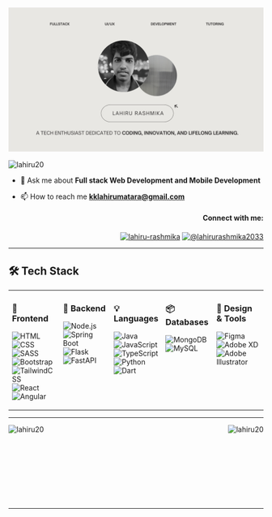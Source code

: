 <div align="center"> <img src="banner.png"> </div>
<p align="left"> <img src="https://komarev.com/ghpvc/?username=lahiru20&label=Profile%20views&color=0e75b6&style=flat" alt="lahiru20" /> </p>

- 💬 Ask me about **Full stack Web Development and Mobile Development**

- 📫 How to reach me **kklahirumatara@gmail.com**


<h4 align="right">Connect with me:</h4>
<p align="right">
<a href="https://linkedin.com/in/lahiru-rashmika" target="blank"><img align="center" src="https://raw.githubusercontent.com/rahuldkjain/github-profile-readme-generator/master/src/images/icons/Social/linked-in-alt.svg" alt="lahiru-rashmika" height="30" width="40" /></a>
<a href="https://www.youtube.com/c/@lahirurashmika2033" target="blank"><img align="center" src="https://raw.githubusercontent.com/rahuldkjain/github-profile-readme-generator/master/src/images/icons/Social/youtube.svg" alt="@lahirurashmika2033" height="30" width="40" /></a>
</p>
<hr>

## 🛠 Tech Stack  

<table width="100%" align="center">
  <tr>
    <td valign="top" width="20%">

### 🎨 Frontend  
![HTML](https://img.shields.io/badge/HTML-E34F26?style=for-the-badge&logo=html5&logoColor=white)  
![CSS](https://img.shields.io/badge/CSS-1572B6?style=for-the-badge&logo=css3&logoColor=white)  
![SASS](https://img.shields.io/badge/SASS-CC6699?style=for-the-badge&logo=sass&logoColor=white)  
![Bootstrap](https://img.shields.io/badge/Bootstrap-7952B3?style=for-the-badge&logo=bootstrap&logoColor=white)  
![TailwindCSS](https://img.shields.io/badge/TailwindCSS-38B2AC?style=for-the-badge&logo=tailwindcss&logoColor=white)  
![React](https://img.shields.io/badge/React-61DAFB?style=for-the-badge&logo=react&logoColor=black)  
![Angular](https://img.shields.io/badge/Angular-DD0031?style=for-the-badge&logo=angular&logoColor=white)  

   </td>
   <td valign="top" width="20%">

### 🚀 Backend  
![Node.js](https://img.shields.io/badge/Node.js-339933?style=for-the-badge&logo=node.js&logoColor=white)  
![Spring Boot](https://img.shields.io/badge/Spring%20Boot-6DB33F?style=for-the-badge&logo=springboot&logoColor=white)  
![Flask](https://img.shields.io/badge/Flask-000000?style=for-the-badge&logo=flask&logoColor=white)  
![FastAPI](https://img.shields.io/badge/FastAPI-009688?style=for-the-badge&logo=fastapi&logoColor=white)  


   </td>
   <td valign="top" width="20%">

### 💡 Languages  
![Java](https://img.shields.io/badge/Java-ED8B00?style=for-the-badge&logo=openjdk&logoColor=white)
![JavaScript](https://img.shields.io/badge/JavaScript-F7DF1E?style=for-the-badge&logo=javascript&logoColor=black)  
![TypeScript](https://img.shields.io/badge/TypeScript-3178C6?style=for-the-badge&logo=typescript&logoColor=white)  
![Python](https://img.shields.io/badge/Python-3776AB?style=for-the-badge&logo=python&logoColor=white)  
![Dart](https://img.shields.io/badge/Dart-0175C2?style=for-the-badge&logo=dart&logoColor=white)  

   </td>
   <td valign="top" width="20%">

### 📦 Databases  
![MongoDB](https://img.shields.io/badge/MongoDB-47A248?style=for-the-badge&logo=mongodb&logoColor=white)  
![MySQL](https://img.shields.io/badge/MySQL-4479A1?style=for-the-badge&logo=mysql&logoColor=white)  

   </td>
   <td valign="top" width="20%">

### 🎨 Design & Tools  
![Figma](https://img.shields.io/badge/Figma-F24E1E?style=for-the-badge&logo=figma&logoColor=white)  
![Adobe XD](https://img.shields.io/badge/Adobe%20XD-FF61F6?style=for-the-badge&logo=adobexd&logoColor=white)  
![Adobe Illustrator](https://img.shields.io/badge/Adobe%20Illustrator-FF9A00?style=for-the-badge&logo=adobeillustrator&logoColor=white)  



   </td>
  </tr>
</table>

<hr>

<p><img align="left" src="https://github-readme-stats.vercel.app/api/top-langs?username=lahiru20&show_icons=true&locale=en&layout=compact" alt="lahiru20" /></p>
<p>&nbsp;<img align="right" src="https://github-readme-stats.vercel.app/api?username=lahiru20&show_icons=true&locale=en" alt="lahiru20" /></p>
<br>
<br>
<br>
<br>
<br>
<br>
<br>
<hr>










